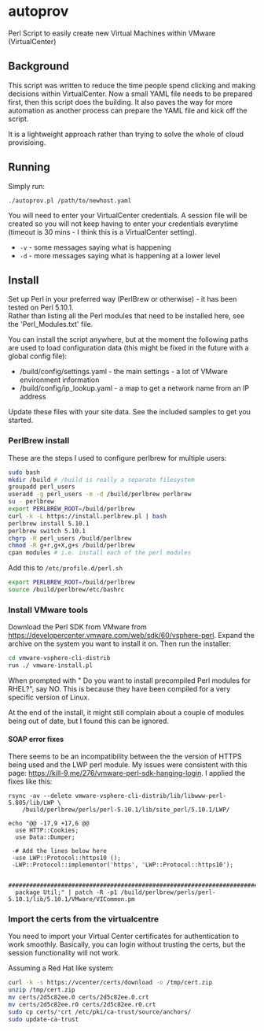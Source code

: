 # autoprov
Perl Script to easily create new Virtual Machines within VMware (VirtualCenter)

## Background
This script was written to reduce the time people spend clicking and making decisions
 within VirtualCenter.  Now a small YAML file needs to be prepared first, then this script 
does the building.  It also paves the way for more automation as another process can prepare 
the YAML file and kick off the script.

It is a lightweight approach rather than trying to solve the whole of cloud provisioing.

## Running
Simply run:

  ```./autoprov.pl /path/to/newhost.yaml```

You will need to enter your VirtualCenter credentials.  A session file will be created so you
 will not keep having to enter your credentials everytime (timeout is 30 mins - I think this is
 a VirtualCenter setting).

* ```-v``` - some messages saying what is happening
* ```-d``` - more messages saying what is happening at a lower level


## Install
Set up Perl in your preferred way (PerlBrew or otherwise) - it has been tested on Perl 5.10.1.  
Rather than listing all the Perl modules that need to be installed here, see the 'Perl_Modules.txt'
 file.

You can install the script anywhere, but at the moment the following paths are used to load 
configuration data (this might be fixed in the future with a global config file):
* /build/config/settings.yaml - the main settings - a lot of VMware environment information
* /build/config/ip_lookup.yaml - a map to get a network name from an IP address

Update these files with your site data.  See the included samples to get you started.

### PerlBrew install

These are the steps I used to configure perlbrew for multiple users:

```bash
sudo bash 
mkdir /build # /build is really a separate filesystem
groupadd perl_users
useradd -g perl_users -m -d /build/perlbrew perlbrew
su - perlbrew
export PERLBREW_ROOT=/build/perlbrew
curl -k -L https://install.perlbrew.pl | bash
perlbrew install 5.10.1
perlbrew switch 5.10.1
chgrp -R perl_users /build/perlbrew
chmod -R g+r,g+X,g+s /build/perlbrew
cpan modules # i.e. install each of the perl modules
```

Add this to ```/etc/profile.d/perl.sh```
```bash
export PERLBREW_ROOT=/build/perlbrew
source /build/perlbrew/etc/bashrc
```

### Install VMware tools
Download the Perl SDK from VMware from https://developercenter.vmware.com/web/sdk/60/vsphere-perl.  Expand the archive on the system you want to install it on.  Then run the installer:

```bash
cd vmware-vsphere-cli-distrib
run ./ vmware-install.pl
```
When prompted with " Do you want to install precompiled Perl modules for RHEL?", say NO.  This is because they have been compiled for a very specific version of Linux.

At the end of the install, it might still complain about a couple of modules being out of date, but I found this can be ignored.

#### SOAP error fixes
There seems to be an incompatibility between the the version of HTTPS being used and the LWP perl module.  My issues were consistent with this page: 
https://kill-9.me/276/vmware-perl-sdk-hanging-login.  I applied the fixes like this:

```
rsync -av --delete vmware-vsphere-cli-distrib/lib/libwww-perl-5.805/lib/LWP \
    /build/perlbrew/perls/perl-5.10.1/lib/site_perl/5.10.1/LWP/

echo "@@ -17,9 +17,6 @@
  use HTTP::Cookies;
  use Data::Dumper;

 -# Add the lines below here
 -use LWP::Protocol::https10 ();
 -LWP::Protocol::implementor('https', 'LWP::Protocol::https10');

  ##################################################################################
  package Util;" | patch -R -p1 /build/perlbrew/perls/perl-5.10.1/lib/5.10.1/VMware/VICommon.pm
```

### Import the certs from the virtualcentre

You need to import your Virtual Center certificates for authentication to work smoothly.  Basically, you can login without trusting the certs, but the session functionality will not work.

Assuming a Red Hat like system:

```bash
curl -k -s https://vcenter/certs/download -o /tmp/cert.zip
unzip /tmp/cert.zip
mv certs/2d5c82ee.0 certs/2d5c82ee.0.crt
mv certs/2d5c82ee.r0 certs/2d5c82ee.r0.crt
sudo cp certs/*crt /etc/pki/ca-trust/source/anchors/
sudo update-ca-trust
```

